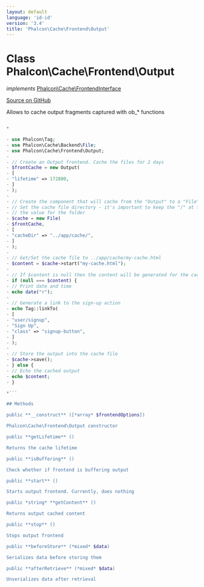 ```yaml
---
layout: default
language: 'id-id'
version: '3.4'
title: 'Phalcon\Cache\Frontend\Output'
---
```


# Class **Phalcon\Cache\Frontend\Output**

*implements* [Phalcon\Cache\FrontendInterface](/3.4/en/api/Phalcon_Cache_FrontendInterface)

<a href="https://github.com/phalcon/cphalcon/tree/v3.4.0/phalcon/cache/frontend/output.zep" class="btn btn-default btn-sm">Source on GitHub</a>

Allows to cache output fragments captured with ob_* functions

```php <?php</p> 

*

- use Phalcon\Tag;
- use Phalcon\Cache\Backend\File;
- use Phalcon\Cache\Frontend\Output;
- 
- // Create an Output frontend. Cache the files for 2 days
- $frontCache = new Output(
- [
- "lifetime" => 172800,
- ]
- );
- 
- // Create the component that will cache from the "Output" to a "File" backend
- // Set the cache file directory - it's important to keep the "/" at the end of
- // the value for the folder
- $cache = new File(
- $frontCache,
- [
- "cacheDir" => "../app/cache/",
- ]
- );
- 
- // Get/Set the cache file to ../app/cache/my-cache.html
- $content = $cache->start("my-cache.html");
- 
- // If $content is null then the content will be generated for the cache
- if (null === $content) {
- // Print date and time
- echo date("r");
- 
- // Generate a link to the sign-up action
- echo Tag::linkTo(
- [
- "user/signup",
- "Sign Up",
- "class" => "signup-button",
- ]
- );
- 
- // Store the output into the cache file
- $cache->save();
- } else {
- // Echo the cached output
- echo $content;
- }

*```

## Methods

public **__construct** ([*array* $frontendOptions])

Phalcon\Cache\Frontend\Output constructor

public **getLifetime** ()

Returns the cache lifetime

public **isBuffering** ()

Check whether if frontend is buffering output

public **start** ()

Starts output frontend. Currently, does nothing

public *string* **getContent** ()

Returns output cached content

public **stop** ()

Stops output frontend

public **beforeStore** (*mixed* $data)

Serializes data before storing them

public **afterRetrieve** (*mixed* $data)

Unserializes data after retrieval